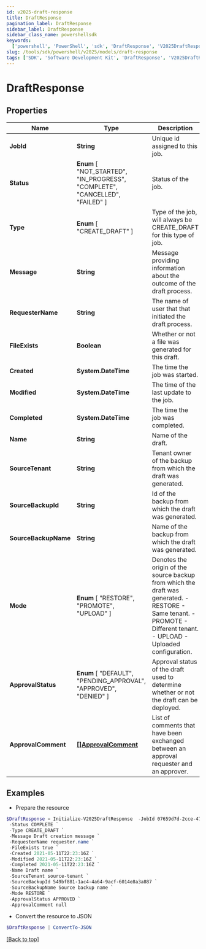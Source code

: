 ```yaml
---
id: v2025-draft-response
title: DraftResponse
pagination_label: DraftResponse
sidebar_label: DraftResponse
sidebar_class_name: powershellsdk
keywords:
  ['powershell', 'PowerShell', 'sdk', 'DraftResponse', 'V2025DraftResponse']
slug: /tools/sdk/powershell/v2025/models/draft-response
tags: ['SDK', 'Software Development Kit', 'DraftResponse', 'V2025DraftResponse']
---
```


# DraftResponse

## Properties

| Name | Type | Description | Notes |
| --- | --- | --- | --- |
| **JobId** | **String** | Unique id assigned to this job. | [optional] |
| **Status** | **Enum** [ "NOT_STARTED", "IN_PROGRESS", "COMPLETE", "CANCELLED", "FAILED" ] | Status of the job. | [optional] |
| **Type** | **Enum** [ "CREATE_DRAFT" ] | Type of the job, will always be CREATE_DRAFT for this type of job. | [optional] |
| **Message** | **String** | Message providing information about the outcome of the draft process. | [optional] |
| **RequesterName** | **String** | The name of user that that initiated the draft process. | [optional] |
| **FileExists** | **Boolean** | Whether or not a file was generated for this draft. | [optional] [default to $true] |
| **Created** | **System.DateTime** | The time the job was started. | [optional] |
| **Modified** | **System.DateTime** | The time of the last update to the job. | [optional] |
| **Completed** | **System.DateTime** | The time the job was completed. | [optional] |
| **Name** | **String** | Name of the draft. | [optional] |
| **SourceTenant** | **String** | Tenant owner of the backup from which the draft was generated. | [optional] |
| **SourceBackupId** | **String** | Id of the backup from which the draft was generated. | [optional] |
| **SourceBackupName** | **String** | Name of the backup from which the draft was generated. | [optional] |
| **Mode** | **Enum** [ "RESTORE", "PROMOTE", "UPLOAD" ] | Denotes the origin of the source backup from which the draft was generated. - RESTORE - Same tenant. - PROMOTE - Different tenant. - UPLOAD - Uploaded configuration. | [optional] |
| **ApprovalStatus** | **Enum** [ "DEFAULT", "PENDING_APPROVAL", "APPROVED", "DENIED" ] | Approval status of the draft used to determine whether or not the draft can be deployed. | [optional] |
| **ApprovalComment** | [**[]ApprovalComment**](approval-comment) | List of comments that have been exchanged between an approval requester and an approver. | [optional] |

## Examples

- Prepare the resource

```powershell
$DraftResponse = Initialize-V2025DraftResponse  -JobId 07659d7d-2cce-47c0-9e49-185787ee565a `
 -Status COMPLETE `
 -Type CREATE_DRAFT `
 -Message Draft creation message `
 -RequesterName requester.name `
 -FileExists true `
 -Created 2021-05-11T22:23:16Z `
 -Modified 2021-05-11T22:23:16Z `
 -Completed 2021-05-11T22:23:16Z `
 -Name Draft name `
 -SourceTenant source-tenant `
 -SourceBackupId 549bf881-1ac4-4a64-9acf-6014e8a3a887 `
 -SourceBackupName Source backup name `
 -Mode RESTORE `
 -ApprovalStatus APPROVED `
 -ApprovalComment null
```

- Convert the resource to JSON

```powershell
$DraftResponse | ConvertTo-JSON
```

[[Back to top]](#)
